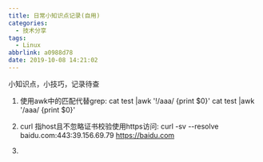 ```yaml
---
title: 日常小知识点记录(自用)
categories:
  - 技术分享
tags:
  - Linux
abbrlink: a0988d78
date: 2019-10-08 14:21:02
---
```

<div class="excerpt">
    小知识点，小技巧，记录待查   
</div>

<!-- more -->

1. 使用awk中的匹配代替grep:
cat test |awk '!/aaa/ {print $0}'
cat test |awk '/aaa/ {print $0}'

2. curl 指host且不忽略证书校验使用https访问:
curl  -sv --resolve baidu.com:443:39.156.69.79 https://baidu.com

3.
